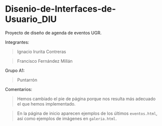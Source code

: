 # Disenio-de-Interfaces-de-Usuario_DIU
Proyecto de diseño de agenda de eventos UGR.

Integrantes:

>Ignacio Irurita Contreras
  
>Francisco Fernández Millán
  
Grupo A1:

>Puntarrón

Comentarios:

>Hemos cambiado el pie de página porque nos resulta más adecuado el que hemos implementado.

>En la página de inicio aparecen ejemplos de los últimos `eventos.html`, así como ejemplos de 
imágenes en `galeria.html`.
